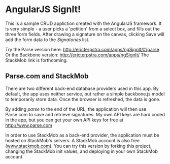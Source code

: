 # AngularJS SignIt!

This is a sample CRUD appliction created with the AngularJS framework. 
It is very simple - a user picks a 'petition' from a select box, 
and fills out the three form fields.  After drawing a signature on
the canvas, clicking Save will add the form data to the *Signatories* list.

Try the Parse version here: http://ericterpstra.com/apps/ngSignIt/#/parse
Or the Backbone version: http://ericterpstra.com/apps/ngSignIt/
The StackMob link is forthcoming.

## Parse.com and StackMob
There are two different back-end database providers used in this app.
By default, the app uses neither service, but rather a simple backbone.js
model to temporarily store data. Once the browser is refreshed, the data is gone.

By adding *parse* to the end of the URL, the application will then use
Parse.com to save and retrieve signatures.  My own API keys are hard coded
in the app, but you can get your own API keys for free at http://www.parse.com

In order to use StackMob as a back-end provider, the application must be hosted
on StackMob's servers.  A StackMob account is also free (www.stackmob.com).  You can try this version
by forking this project, changing the StackMob init values, and deploying in your
own StackMob account.
